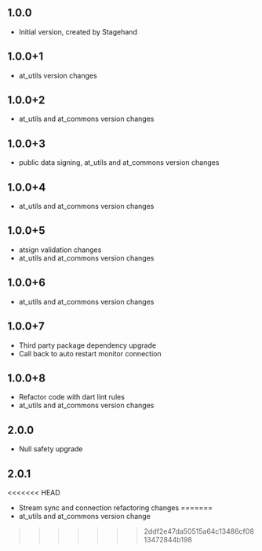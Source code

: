 
## 1.0.0
- Initial version, created by Stagehand
## 1.0.0+1
- at_utils version changes
## 1.0.0+2
- at_utils and at_commons version changes
## 1.0.0+3
- public data signing, at_utils and at_commons version changes
## 1.0.0+4
- at_utils and at_commons version changes
## 1.0.0+5
- atsign validation changes
- at_utils and at_commons version changes
## 1.0.0+6
- at_utils and at_commons version changes
## 1.0.0+7
- Third party package dependency upgrade
- Call back to auto restart monitor connection
## 1.0.0+8
- Refactor code with dart lint rules
- at_utils and at_commons version changes
## 2.0.0
- Null safety upgrade
## 2.0.1
<<<<<<< HEAD
- Stream sync and connection refactoring changes
=======
- at_utils and at_commons version change
>>>>>>> 2ddf2e47da50515a64c13486cf0813472844b198
